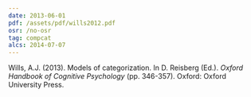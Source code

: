 ```yaml
---
date: 2013-06-01
pdf: /assets/pdf/wills2012.pdf
osr: /no-osr
tag: compcat
alcs: 2014-07-07
---
```


Wills, A.J. (2013). Models of categorization. In D. Reisberg (Ed.). _Oxford Handbook of Cognitive Psychology_ (pp. 346-357). Oxford: Oxford University Press.
